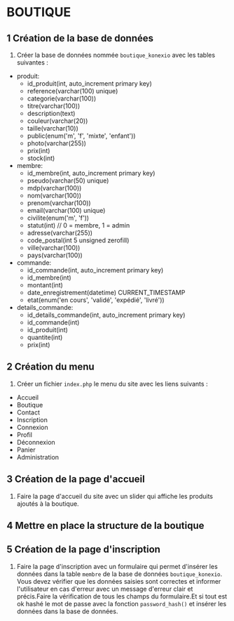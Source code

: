 # BOUTIQUE

## 1 Création de la base de données

1. Créer la base de données nommée `boutique_konexio` avec les tables suivantes :

- produit:
  - id_produit(int, auto_increment primary key)
  - reference(varchar(100) unique)
  - categorie(varchar(100))
  - titre(varchar(100))
  - description(text)
  - couleur(varchar(20))
  - taille(varchar(10))
  - public(enum('m', 'f', 'mixte', 'enfant'))
  - photo(varchar(255))
  - prix(int)
  - stock(int)
- membre:
  - id_membre(int, auto_increment primary key)
  - pseudo(varchar(50) unique)
  - mdp(varchar(100))
  - nom(varchar(100))
  - prenom(varchar(100))
  - email(varchar(100) unique)
  - civilite(enum('m', 'f'))
  - statut(int) // 0 = membre, 1 = admin
  - adresse(varchar(255))
  - code_postal(int 5 unsigned zerofill)
  - ville(varchar(100))
  - pays(varchar(100))
- commande:
  - id_commande(int, auto_increment primary key)
  - id_membre(int)
  - montant(int)
  - date_enregistrement(datetime) CURRENT_TIMESTAMP
  - etat(enum('en cours', 'validé', 'expédié', 'livré'))
- details_commande:
  - id_details_commande(int, auto_increment primary key)
  - id_commande(int)
  - id_produit(int)
  - quantite(int)
  - prix(int)

## 2 Création du menu

1. Créer un fichier `index.php` le menu du site avec les liens suivants :

- Accueil
- Boutique
- Contact
- Inscription
- Connexion
- Profil
- Déconnexion
- Panier
- Administration

## 3 Création de la page d'accueil

1. Faire la page d'accueil du site avec un slider qui affiche les produits ajoutés à la boutique.

## 4 Mettre en place la structure de la boutique

## 5 Création de la page d'inscription

1. Faire la page d'inscription avec un formulaire qui permet d'insérer les données dans la table `membre` de la base de données `boutique_konexio`. Vous devez vérifier que les données saisies sont correctes et informer l'utilisateur en cas d'erreur avec un message d'erreur clair et précis.Faire la vérification de tous les champs du formulaire.Et si tout est ok hashé le mot de passe avec la fonction `password_hash()` et insérer les données dans la base de données.
